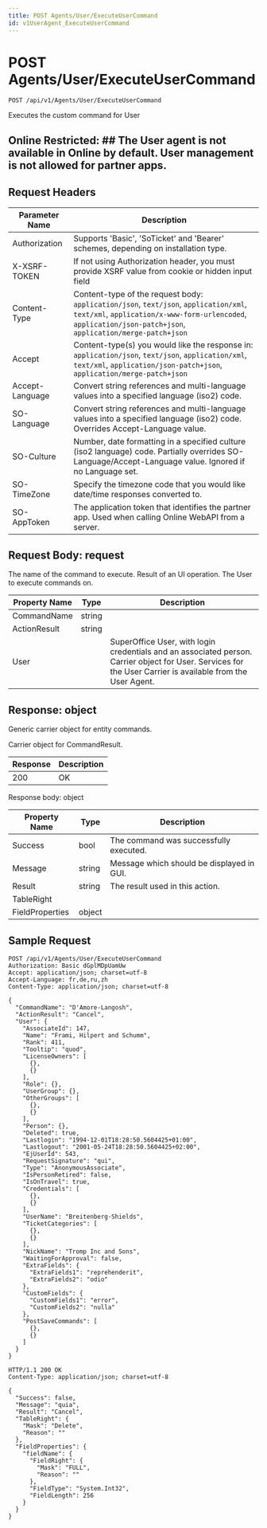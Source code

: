 ```yaml
---
title: POST Agents/User/ExecuteUserCommand
id: v1UserAgent_ExecuteUserCommand
---
```


# POST Agents/User/ExecuteUserCommand

```http
POST /api/v1/Agents/User/ExecuteUserCommand
```

Executes the custom command for User



## Online Restricted: ## The User agent is not available in Online by default. User management is not allowed for partner apps.






## Request Headers

| Parameter Name | Description |
|----------------|-------------|
| Authorization  | Supports 'Basic', 'SoTicket' and 'Bearer' schemes, depending on installation type. |
| X-XSRF-TOKEN   | If not using Authorization header, you must provide XSRF value from cookie or hidden input field |
| Content-Type | Content-type of the request body: `application/json`, `text/json`, `application/xml`, `text/xml`, `application/x-www-form-urlencoded`, `application/json-patch+json`, `application/merge-patch+json` |
| Accept         | Content-type(s) you would like the response in: `application/json`, `text/json`, `application/xml`, `text/xml`, `application/json-patch+json`, `application/merge-patch+json` |
| Accept-Language | Convert string references and multi-language values into a specified language (iso2) code. |
| SO-Language | Convert string references and multi-language values into a specified language (iso2) code. Overrides Accept-Language value. |
| SO-Culture | Number, date formatting in a specified culture (iso2 language) code. Partially overrides SO-Language/Accept-Language value. Ignored if no Language set. |
| SO-TimeZone | Specify the timezone code that you would like date/time responses converted to. |
| SO-AppToken | The application token that identifies the partner app. Used when calling Online WebAPI from a server. |

## Request Body: request  

The name of the command to execute. Result of an UI operation. The User to execute commands on. 

| Property Name | Type |  Description |
|----------------|------|--------------|
| CommandName | string |  |
| ActionResult | string |  |
| User |  | SuperOffice User, with login credentials and an associated person. <para /> Carrier object for User. Services for the User Carrier is available from the <see cref="T:SuperOffice.CRM.Services.IUserAgent">User Agent</see>. |


## Response: object

Generic carrier object for entity commands.



Carrier object for CommandResult.

| Response | Description |
|----------------|-------------|
| 200 | OK |

Response body: object

| Property Name | Type |  Description |
|----------------|------|--------------|
| Success | bool | The command was successfully executed. |
| Message | string | Message which should be displayed in GUI. |
| Result | string | The result used in this action. |
| TableRight |  |  |
| FieldProperties | object |  |

## Sample Request

```http!
POST /api/v1/Agents/User/ExecuteUserCommand
Authorization: Basic dGplMDpUamUw
Accept: application/json; charset=utf-8
Accept-Language: fr,de,ru,zh
Content-Type: application/json; charset=utf-8

{
  "CommandName": "D'Amore-Langosh",
  "ActionResult": "Cancel",
  "User": {
    "AssociateId": 147,
    "Name": "Frami, Hilpert and Schumm",
    "Rank": 411,
    "Tooltip": "quod",
    "LicenseOwners": [
      {},
      {}
    ],
    "Role": {},
    "UserGroup": {},
    "OtherGroups": [
      {},
      {}
    ],
    "Person": {},
    "Deleted": true,
    "Lastlogin": "1994-12-01T18:28:50.5604425+01:00",
    "Lastlogout": "2001-05-24T18:28:50.5604425+02:00",
    "EjUserId": 543,
    "RequestSignature": "qui",
    "Type": "AnonymousAssociate",
    "IsPersonRetired": false,
    "IsOnTravel": true,
    "Credentials": [
      {},
      {}
    ],
    "UserName": "Breitenberg-Shields",
    "TicketCategories": [
      {},
      {}
    ],
    "NickName": "Tromp Inc and Sons",
    "WaitingForApproval": false,
    "ExtraFields": {
      "ExtraFields1": "reprehenderit",
      "ExtraFields2": "odio"
    },
    "CustomFields": {
      "CustomFields1": "error",
      "CustomFields2": "nulla"
    },
    "PostSaveCommands": [
      {},
      {}
    ]
  }
}
```

```http_
HTTP/1.1 200 OK
Content-Type: application/json; charset=utf-8

{
  "Success": false,
  "Message": "quia",
  "Result": "Cancel",
  "TableRight": {
    "Mask": "Delete",
    "Reason": ""
  },
  "FieldProperties": {
    "fieldName": {
      "FieldRight": {
        "Mask": "FULL",
        "Reason": ""
      },
      "FieldType": "System.Int32",
      "FieldLength": 256
    }
  }
}
```